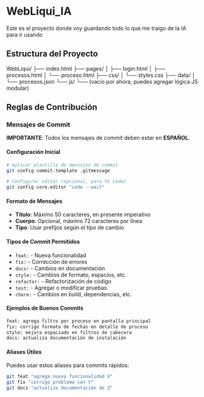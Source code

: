 # WebLiqui_IA
Este es el proyecto donde voy guardando todo lo que me traigo de la IA para ir usando

## Estructura del Proyecto

WebLiqui/
├── index.html
├── pages/
│   ├── login.html
│   ├── procesos.html
│   └── proceso.html
├── css/
│   └── styles.css
├── data/
│   └── procesos.json
└── js/
    └── (vacío por ahora, puedes agregar lógica JS modular)

## Reglas de Contribución

### Mensajes de Commit

**IMPORTANTE**: Todos los mensajes de commit deben estar en **ESPAÑOL**.

#### Configuración Inicial
```bash
# Aplicar plantilla de mensajes de commit
git config commit.template .gitmessage

# Configurar editor (opcional, para VS Code)
git config core.editor "code --wait"
```

#### Formato de Mensajes
- **Título**: Máximo 50 caracteres, en presente imperativo
- **Cuerpo**: Opcional, máximo 72 caracteres por línea
- **Tipo**: Usar prefijos según el tipo de cambio

#### Tipos de Commit Permitidos
- `feat:` - Nueva funcionalidad
- `fix:` - Corrección de errores  
- `docs:` - Cambios en documentación
- `style:` - Cambios de formato, espacios, etc.
- `refactor:` - Refactorización de código
- `test:` - Agregar o modificar pruebas
- `chore:` - Cambios en build, dependencias, etc.

#### Ejemplos de Buenos Commits
```bash
feat: agrega filtro por proceso en pantalla principal
fix: corrige formato de fechas en detalle de proceso
style: mejora espaciado en filtros de cabecera
docs: actualiza documentación de instalación
```

#### Aliases Útiles
Puedes usar estos aliases para commits rápidos:
```bash
git feat "agrega nueva funcionalidad X"
git fix "corrige problema con Y"
git docs "actualiza documentación de Z"
```
